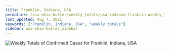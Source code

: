 ```yaml
---
title: Franklin, Indiana, USA
permalink: /usa-ohio-butler/weekly_totals/usa-indiana-franklin-weekly_totals.html
last_updated: Aug 7, 2021
keywords: ["Franklin, Indiana, USA", "weekly totals"]
sidebar: usa-ohio-butler_sidebar
---
```


![Weekly Totals of Confirmed Cases for Franklin, Indiana, USA](/covid_tracker/images/graphs/usa-indiana-franklin-weekly_totals_graph.png)
